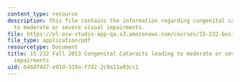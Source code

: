 ```yaml
---
content_type: resource
description: This file contains the information regarding congenital cataracts leading
  to moderate or severe visual impairments.
file: https://ol-ocw-studio-app-qa.s3.amazonaws.com/courses/15-232-business-model-innovation-global-health-in-frontier-markets-fall-2013/646d74d7e91d319af7d22c9a11a03cc1_MIT15_232F13_a1_catarct_1.pdf
file_type: application/pdf
resourcetype: Document
title: 15.232 Fall 2013 Congenital Cataracts leading to moderate or severe visual
  impairments
uid: 646d74d7-e91d-319a-f7d2-2c9a11a03cc1
---
```

